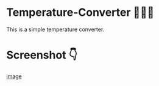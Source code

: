 # Temperature-Converter 🥶🥵😇
This is a simple temperature converter. 

# Screenshot 👇
[image](https://github.com/MayooriP/Temp_converter/assets/109533615/0c071799-7f35-416a-8213-3cacd9d1926f)


